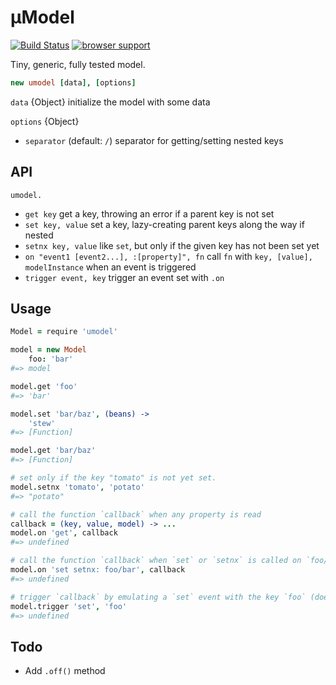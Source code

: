 # µModel

[![Build Status](https://travis-ci.org/eighttrackmind/umodel.png)](https://travis-ci.org/eighttrackmind/umodel.png)
[![browser support](https://ci.testling.com/eighttrackmind/umodel.png)](https://ci.testling.com/eighttrackmind/umodel)

Tiny, generic, fully tested model.

```coffee
new umodel [data], [options]
```

`data` {Object} initialize the model with some data

`options` {Object}

- `separator` (default: `/`) separator for getting/setting nested keys

## API

`umodel.`

- `get key` get a key, throwing an error if a parent key is not set
- `set key, value` set a key, lazy-creating parent keys along the way if nested
- `setnx key, value` like `set`, but only if the given key has not been set yet
- `on "event1 [event2...], :[property]", fn` call `fn` with `key, [value], modelInstance` when an event is triggered
- `trigger event, key` trigger an event set with `.on`

## Usage

```coffee
Model = require 'umodel'

model = new Model
	foo: 'bar'
#=> model

model.get 'foo'
#=> 'bar'

model.set 'bar/baz', (beans) ->
	'stew'
#=> [Function]

model.get 'bar/baz'
#=> [Function]

# set only if the key "tomato" is not yet set.
model.setnx 'tomato', 'potato'
#=> "potato"

# call the function `callback` when any property is read
callback = (key, value, model) -> ...
model.on 'get', callback
#=> undefined

# call the function `callback` when `set` or `setnx` is called on `foo/bar` or any of its descendants (a more precisely specified version of the "change" event available in many mvc frameworks)
model.on 'set setnx: foo/bar', callback
#=> undefined

# trigger `callback` by emulating a `set` event with the key `foo` (doesn't mutate the model, just triggers callbacks)
model.trigger 'set', 'foo'
#=> undefined
```

## Todo

- Add `.off()` method
